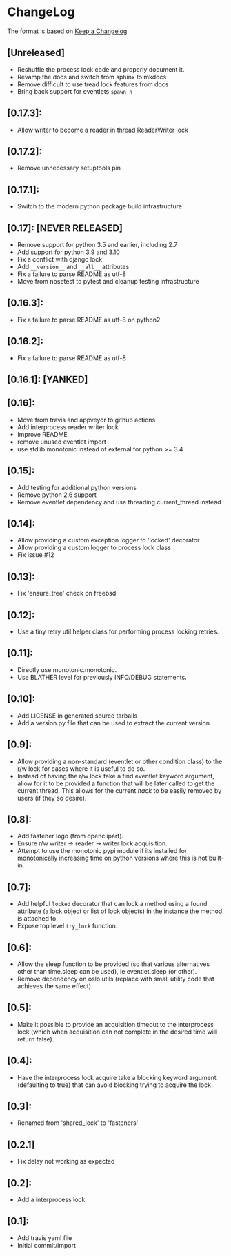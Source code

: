 # ChangeLog

The format is based on [Keep a Changelog](https://keepachangelog.com/en/1.0.0/)

## [Unreleased]
  - Reshuffle the process lock code and properly document it.
  - Revamp the docs and switch from sphinx to mkdocs
  - Remove difficult to use tread lock features from docs
  - Bring back support for eventlets `spawn_n`

## [0.17.3]:
  - Allow writer to become a reader in thread ReaderWriter lock

## [0.17.2]:
  - Remove unnecessary setuptools pin

## [0.17.1]:
  - Switch to the modern python package build infrastructure

## [0.17]: [NEVER RELEASED]
  - Remove support for python 3.5 and earlier, including 2.7
  - Add support for python 3.9 and 3.10
  - Fix a conflict with django lock
  - Add `__version__` and `__all__` attributes
  - Fix a failure to parse README as utf-8
  - Move from nosetest to pytest and cleanup testing infrastructure

## [0.16.3]:
  - Fix a failure to parse README as utf-8 on python2

## [0.16.2]:
  - Fix a failure to parse README as utf-8

## [0.16.1]: [YANKED]

## [0.16]:
  - Move from travis and appveyor to github actions
  - Add interprocess reader writer lock
  - Improve README
  - remove unused eventlet import
  - use stdlib monotonic instead of external for python >= 3.4

## [0.15]:
  - Add testing for additional python versions
  - Remove python 2.6 support
  - Remove eventlet dependency and use
    threading.current_thread instead

## [0.14]:
  - Allow providing a custom exception logger to 'locked' decorator
  - Allow providing a custom logger to process lock class
  - Fix issue #12

## [0.13]:
  - Fix 'ensure_tree' check on freebsd

## [0.12]:
  - Use a tiny retry util helper class for performing process locking retries.

## [0.11]:
  - Directly use monotonic.monotonic.
  - Use BLATHER level for previously INFO/DEBUG statements.

## [0.10]:
  - Add LICENSE in generated source tarballs
  - Add a version.py file that can be used to extract the current version.

## [0.9]:
  - Allow providing a non-standard (eventlet or other condition class) to the 
    r/w lock for cases where it is useful to do so.
  - Instead of having the r/w lock take a find eventlet keyword argument, allow 
    for it to be provided a function that will be later called to get the 
    current thread. This allows for the current *hack* to be easily removed
    by users (if they so desire).

## [0.8]:
  - Add fastener logo (from openclipart).
  - Ensure r/w writer -> reader -> writer lock acquisition.
  - Attempt to use the monotonic pypi module if its installed for monotonically 
    increasing time on python versions where this is not built-in.

## [0.7]:
  - Add helpful `locked` decorator that can lock a method using a found 
    attribute (a lock object or list of lock objects) in the instance the method 
    is attached to.
  - Expose top level `try_lock` function.

## [0.6]:
  - Allow the sleep function to be provided (so that various alternatives other 
    than time.sleep can be used), ie eventlet.sleep (or other).
  - Remove dependency on oslo.utils (replace with small utility code that 
    achieves the same effect).

## [0.5]:
  - Make it possible to provide an acquisition timeout to the interprocess lock 
    (which when acquisition can not complete in the desired time will return
    false).

## [0.4]:
  - Have the interprocess lock acquire take a blocking keyword argument 
    (defaulting to true) that can avoid blocking trying to acquire the lock

## [0.3]:
  - Renamed from 'shared_lock' to 'fasteners'

## [0.2.1]
  - Fix delay not working as expected

## [0.2]:
  - Add a interprocess lock

## [0.1]:
  - Add travis yaml file
  - Initial commit/import
